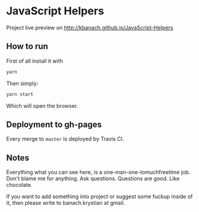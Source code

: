 # JavaScript Helpers

Project live preview on http://kbanach.github.io/JavaScript-Helpers

## How to run

First of all install it with
```bash
yarn
```

Then simply:
```bash
yarn start
```

Which will open the browser.

## Deployment to gh-pages

Every merge to `master` is deployed by Travis CI. 

## Notes

Everything what you can see here, is a one-man-one-tomuchfreetime job. Don't blame me for anything. Ask questions.
Questions are good. Like chocolate.

If you want to add something into project or suggest some fuckup inside of it, then please write
to banach.krystian at gmail.

